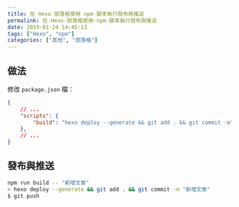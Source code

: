 ```yaml
---
title: 在 Hexo 部落格使用 npm 腳本執行發布與推送
permalink: 在-Hexo-部落格使用-npm-腳本執行發布與推送
date: 2019-01-24 14:45:13
tags: ["Hexo", "npm"]
categories: ["其他", "部落格"]
---
```


## 做法

修改 `package.json` 檔：

```JSON
{
    // ...
    "scripts": {
        "build": "hexo deploy --generate && git add . && git commit -m"
    },
    // ...
}
```

## 發布與推送

```BASH
npm run build -- "新增文章"
> hexo deploy --generate && git add . && git commit -m "新增文章"
$ git push
```

